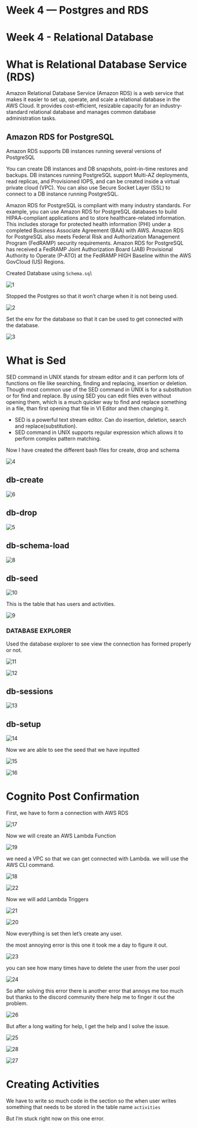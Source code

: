 # Week 4 — Postgres and RDS
# Week 4 - Relational Database

# What is Relational Database Service (RDS)

Amazon Relational Database Service (Amazon RDS) is a web service that makes it easier to set up, operate, and scale a relational database in the AWS Cloud. It provides cost-efficient, resizable capacity for an industry-standard relational database and manages common database administration tasks.

## **Amazon RDS for PostgreSQL**

Amazon RDS supports DB instances running several versions of PostgreSQL

You can create DB instances and DB snapshots, point-in-time restores and backups. DB instances running PostgreSQL support Multi-AZ deployments, read replicas, and Provisioned IOPS, and can be created inside a virtual private cloud (VPC). You can also use Secure Socket Layer (SSL) to connect to a DB instance running PostgreSQL.

Amazon RDS for PostgreSQL is compliant with many industry standards. For example, you can use Amazon RDS for PostgreSQL databases to build HIPAA-compliant applications and to store healthcare-related information. This includes storage for protected health information (PHI) under a completed Business Associate Agreement (BAA) with AWS. Amazon RDS for PostgreSQL also meets Federal Risk and Authorization Management Program (FedRAMP) security requirements. Amazon RDS for PostgreSQL has received a FedRAMP Joint Authorization Board (JAB) Provisional Authority to Operate (P-ATO) at the FedRAMP HIGH Baseline within the AWS GovCloud (US) Regions.

Created Database using `Schema.sql`

![1](img/week-4/week4%20(1).png)

Stopped the Postgres so that it won’t charge when it is not being used.

![2](img/week-4/week4%20(2).png)

Set the env for the database so that it can be used to get connected with the database.

![3](img/week-4/week4%20(3).png)

# What is Sed

SED command in UNIX stands for stream editor and it can perform lots of functions on file like searching, finding and replacing, insertion or deletion. Though most common use of the SED command in UNIX is for a substitution or for find and replace. By using SED you can edit files even without opening them, which is a much quicker way to find and replace something in a file, than first opening that file in VI Editor and then changing it.

- SED is a powerful text stream editor. Can do insertion, deletion, search and replace(substitution).
- SED command in UNIX supports regular expression which allows it to perform complex pattern matching.

Now I have created the different bash files for create, drop and schema 

![4](img/week-4/week4%20(4).png)

## db-create

![6](img/week-4/week4%20(6).png)

## db-drop

![5](img/week-4/week4%20(5).png)

## db-schema-load

![8](img/week-4/week4%20(8).png)

## db-seed

![10](img/week-4/week4%20(10).png)

This is the table that has users and activities.

![9](img/week-4/week4%20(9).png)

### DATABASE EXPLORER

Used the database explorer to see view the connection has formed properly or not.

![11](img/week-4/week4%20(11).png)

![12](img/week-4/week4%20(12).png)

## db-sessions

![13](img/week-4/week4%20(13).png)

## db-setup

![14](img/week-4/week4%20(14).png)

Now we are able to see the seed that we have inputted

![15](img/week-4/week4%20(15).png)

![16](img/week-4/week4%20(16).png)

# Cognito Post Confirmation

First, we have to form a connection with AWS RDS

![17](img/week-4/week4%20(17).png)

Now we will create an AWS Lambda Function 

![19](img/week-4/week4%20(19).png)

we need a VPC so that we can get connected with Lambda. we will use the  AWS CLI command. 

![18](img/week-4/week4%20(18).png)

![22](img/week-4/week4%20(22).png)

Now we will add Lambda Triggers

![21](img/week-4/week4%20(21).png)

![20](img/week-4/week4%20(20).png)

Now everything is set then let’s create any user.

the most annoying error is this one it took me a day to figure it out.

![23](img/week-4/week4%20(23).png)

you can see how many times have to delete the user from the user pool

![24](img/week-4/week4%20(24).png)

So after solving this error there is another error that annoys me too much but thanks to the discord community there help me to finger it out the problem.

![26](img/week-4/week4%20(26).png)

But after a long waiting for help, I get the help and I solve the issue.

![25](img/week-4/week4%20(25).png)

![28](img/week-4/week4%20(28).png)

![27](img/week-4/week4%20(27).png)

# Creating Activities

We have to write so much code in the section so the when user writes something that needs to be stored in the table name `activities`

But I’m stuck right now on this one error.